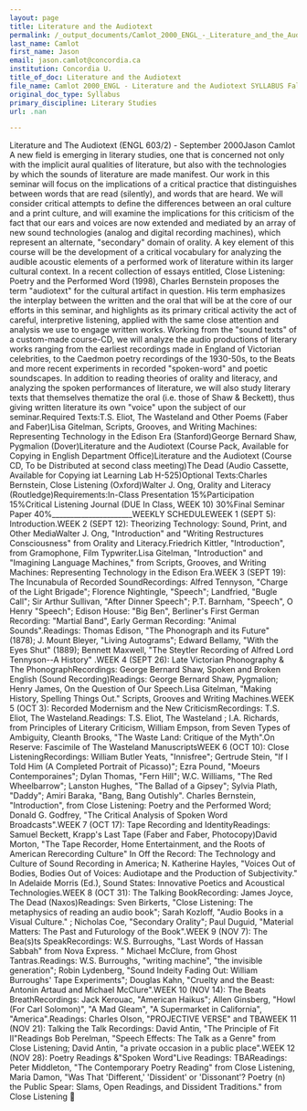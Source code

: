 ```yaml
---
layout: page
title: Literature and the Audiotext
permalink: /_output_documents/Camlot_2000_ENGL_-_Literature_and_the_Audiotext_SYLLABUS_Fall_2000.html
last_name: Camlot
first_name: Jason
email: jason.camlot@concordia.ca
institution: Concordia U.
title_of_doc: Literature and the Audiotext
file_name: Camlot 2000_ENGL - Literature and the Audiotext SYLLABUS Fall 2000.txt
original_doc_type: Syllabus
primary_discipline: Literary Studies
url: .nan

---
```

Literature and The Audiotext (ENGL 603/2) - September 2000Jason Camlot A
new field is emerging in literary studies, one that is concerned not
only with the implicit aural qualities of literature, but also with the
technologies by which the sounds of literature are made manifest. Our
work in this seminar will focus on the implications of a critical
practice that distinguishes between words that are read (silently), and
words that are heard. We will consider critical attempts to define the
differences between an oral culture and a print culture, and will
examine the implications for this criticism of the fact that our ears
and voices are now extended and mediated by an array of new sound
technologies (analog and digital recording machines), which represent an
alternate, "secondary" domain of orality. A key element of this course
will be the development of a critical vocabulary for analyzing the
audible acoustic elements of a performed work of literature within its
larger cultural context. In a recent collection of essays entitled,
Close Listening: Poetry and the Performed Word (1998), Charles Bernstein
proposes the term "audiotext" for the cultural artifact in question. His
term emphasizes the interplay between the written and the oral that will
be at the core of our efforts in this seminar, and highlights as its
primary critical activity the act of careful, interpretive listening,
applied with the same close attention and analysis we use to engage
written works. Working from the "sound texts" of a custom-made
course-CD, we will analyze the audio productions of literary works
ranging from the earliest recordings made in England of Victorian
celebrities, to the Caedmon poetry recordings of the 1930-50s, to the
Beats and more recent experiments in recorded "spoken-word" and poetic
soundscapes. In addition to reading theories of orality and literacy,
and analyzing the spoken performances of literature, we will also study
literary texts that themselves thematize the oral (i.e. those of Shaw &
Beckett), thus giving written literature its own "voice" upon the
subject of our seminar.Required Texts:T.S. Eliot, The Wasteland and
Other Poems (Faber and Faber)Lisa Gitelman, Scripts, Grooves, and
Writing Machines: Representing Technology in the Edison Era
(Stanford)George Bernard Shaw, Pygmalion (Dover)Literature and the
Audiotext (Course Pack, Available for Copying in English Department
Office)Literature and the Audiotext (Course CD, To be Distributed at
second class meeting)The Dead (Audio Cassette, Available for Copying iat
Learning Lab H-525)Optional Texts:Charles Bernstein, Close Listening
(Oxford)Walter J. Ong, Orality and Literacy
(Routledge)Requirements:In-Class Presentation 15%Participation
15%Critical Listening Journal (DUE In Class, WEEK 10) 30%Final Seminar
Paper 40%\_\_\_\_\_\_\_\_\_\_\_\_\_\_\_\_\_\_\_\_\_\_WEEKLY SCHEDULEWEEK
1 (SEPT 5): Introduction.WEEK 2 (SEPT 12): Theorizing Technology: Sound,
Print, and Other MediaWalter J. Ong, "Introduction" and "Writing
Restructures Consciousness" from Orality and Literacy.Friedrich Kittler,
"Introduction", from Gramophone, Film Typwriter.Lisa Gitelman,
"Introduction" and "Imagining Language Machines," from Scripts, Grooves,
and Writing Machines: Representing Technology in the Edison Era.WEEK 3
(SEPT 19): The Incunabula of Recorded SoundRecordings: Alfred Tennyson,
"Charge of the Light Brigade"; Florence Nightingle, "Speech"; Landfried,
"Bugle Call"; Sir Arthur Sullivan, "After Dinner Speech"; P.T. Barnham,
"Speech", O Henry "Speech"; Edison House: "Big Ben", Berliner's First
German Recording: "Martial Band", Early German Recording: "Animal
Sounds".Readings: Thomas Edison, "The Phonograph and its Future" (1878);
J. Mount Bleyer, "Living Autograms"; Edward Bellamy, "With the Eyes
Shut" (1889); Bennett Maxwell, "The Steytler Recording of Alfred Lord
Tennyson--A History" .WEEK 4 (SEPT 26): Late Victorian Phonography & The
PhonographRecordings: George Bernard Shaw, Spoken and Broken English
(Sound Recording)Readings: George Bernard Shaw, Pygmalion; Henry James,
On the Question of Our Speech.Lisa Gitelman, "Making History, Spelling
Things Out." Scripts, Grooves and Writing Machines.WEEK 5 (OCT 3):
Recorded Modernism and the New CriticismRecordings: T.S. Eliot, The
Wasteland.Readings: T.S. Eliot, The Wasteland ; I.A. Richards, from
Principles of Literary Criticism, William Empson, from Seven Types of
Ambiguity, Cleanth Brooks, "The Waste Land: Critique of the Myth".On
Reserve: Fascimile of The Wasteland ManuscriptsWEEK 6 (OCT 10): Close
ListeningRecordings: William Butler Yeats, "Innisfree"; Gertrude Stein,
"If I Told Him (A Completed Portrait of Picasso)"; Ezra Pound, "Moeurs
Contemporaines"; Dylan Thomas, "Fern Hill"; W.C. Williams, "The Red
Wheelbarrow"; Lanston Hughes, "The Ballad of a Gipsey"; Sylvia Plath,
"Daddy"; Amiri Baraka, "Bang, Bang Outishly". Charles Bernstein,
"Introduction", from Close Listening: Poetry and the Performed Word;
Donald G. Godfrey, "The Critical Analysis of Spoken Word
Broadcasts".WEEK 7 (OCT 17): Tape Recording and IdentityReadings: Samuel
Beckett, Krapp's Last Tape (Faber and Faber, Photocopy)David Morton,
"The Tape Recorder, Home Entertainment, and the Roots of American
Rerecording Culture" In Off the Record: The Technology and Culture of
Sound Recording in America; N. Katherine Hayles, "Voices Out of Bodies,
Bodies Out of Voices: Audiotape and the Production of Subjectivity." In
Adelaide Morris (Ed.), Sound States: Innovative Poetics and Acoustical
Technologies.WEEK 8 (OCT 31): The Talking BookRecording: James Joyce,
The Dead (Naxos)Readings: Sven Birkerts, "Close Listening: The
metaphysics of reading an audio book"; Sarah Kozloff, "Audio Books in a
Visual Culture." ; Nicholas Coe, "Secondary Orality"; Paul Duguid,
"Material Matters: The Past and Futurology of the Book".WEEK 9 (NOV 7):
The Bea(s)ts SpeakRecordings: W.S. Burroughs, "Last Words of Hassan
Sabbah" from Nova Express. " Michael McClure, from Ghost
Tantras.Readings: W.S. Burroughs, "writing machine", "the invisible
generation"; Robin Lydenberg, "Sound Indeity Fading Out: William
Burroughs' Tape Experiments"; Douglas Kahn, "Cruelty and the Beast:
Antonin Artaud and Michael McClure".WEEK 10 (NOV 14): The Beats
BreathRecordings: Jack Kerouac, "American Haikus"; Allen Ginsberg, "Howl
(For Carl Solomon)", "A Mad Gleam", "A Supermarket in California",
"America".Readings: Charles Olson, "PROJECTIVE VERSE" and TBAWEEK 11
(NOV 21): Talking the Talk Recordings: David Antin, "The Principle of
Fit II"Readings Bob Perelman, "Speech Effects: The Talk as a Genre" from
Close Listening; David Antin, "a private occasion in a public
place".WEEK 12 (NOV 28): Poetry Readings &"Spoken Word"Live Readings:
TBAReadings: Peter Middleton, "The Contemporary Poetry Reading" from
Close Listening, Maria Damon, "Was That 'Different,' 'Dissident' or
'Dissonant'? Poetry (n) the Public Spear: Slams, Open Readings, and
Dissident Traditions." from Close Listening 
